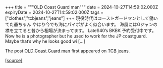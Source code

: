 +++
title = """OLD Coast Guard man"""
date = 2024-10-27T14:59:02.000Z
expiryDate = 2024-10-27T14:59:02.000Z
tags = ["clothes","tcbjeans","jeans"]
+++
現役時代はコーストガードマンとして働いてた爺ちゃん やはり今でも海にパイポがよく似合います。 海風にはGジャンの襟を立てると昔から相場が決まってます。 LateS40’s BKBK 予約受付中です。   Now he is a photographer but he used to work for the JP coastguard. Maybe that’s why he looks good wi \[…\]

The post [OLD Coast Guard man](http://tcbjeans.com/2024/10/27/49707) first appeared on [TCB jeans](http://tcbjeans.com).

[[source]](http://tcbjeans.com/2024/10/27/49707)
